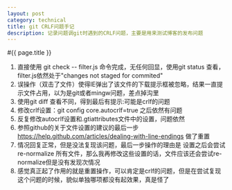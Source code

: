 ```yaml
---
layout:	post
category: technical
title: git CRLF问题手记
description: 记录问题调git时遇到的CRLF问题，主要是用来测试博客的发布问题
---
```



#{{ page.title }}
1. 直接使用 git check -- filter.js 命令完成，无任何回显，使用git status 查看，filter.js依然处于"changes not staged for commited"
2. 误操作（双击了文件）使得IE弹出了该文件的下载提示框被忽略，结果一直提示文件占用，以为是git或者mingw问题，差点掉沟里
3. 使用git diff 查看不同，得到最后有提示:可能是crlf的问题
4. 修改crlf设置：git config core.autocrlf=true 之后依然有问题
5. 反复修改autocrlf设置和.gtiattributes文件中的设置，问题依然
6. 参照github的关于文件设置的建议的最后一步 https://help.github.com/articles/dealing-with-line-endings 做了重置
7. 情况回复正常，但是没法复现该问题，最后一步操作的理由是 设置之后会尝试re-normalize 所有文件，那么我再修改这些设置的话，文件应该还会尝试re-normalize但是没有发现次情况
8. 感觉真正起了作用的就是重置操作，可以肯定是crlf的问题，但是在尝试复现这个问题的时候，貌似单独哪项都没有起效果，真是怪了
	
	
	
